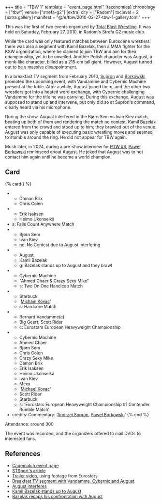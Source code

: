 +++
title = "TBW 1"
template = "event_page.html"
[taxonomies]
chronology = ["tbw"]
venue=["strefa-g2"]
[extra]
city = ["Radom"]
toclevel = 2
[extra.gallery]
manifest = "@/e/tbw/2010-02-27-tbw-1-gallery.toml"
+++

This was the first of two events organized by [Total Blast Wrestling](@/o/tbw.md). It was held on Saturday, February 27, 2010, in Radom's Strefa G2 music club.

While the card was only featured matches between Euroscene wrestlers, there was also a segment with Kamil Bazelak, then a MMA fighter for the KSW organization, where he claimed to join TBW and aim for their championship, yet to be unveiled. Another Polish character was August, a monk-like character, billed as a 215-cm tall giant.
However, August turned out to be a massive disappointment.

In a breakfast TV segment from February 2010, [Supron](@/w/andrzej-supron.md) and [Borkowski](@/w/pawel-borkowski.md) promoted the upcoming event, with Vandamme and Cybernic Machine present at the table.
After a while, August joined them, and the other two wrestlers got into a heated word exchange, with Cybernic challenging Vandamme for the title he was carrying.
During this exchange, August was supposed to stand up and intervene, but only did so at Supron's command, clearly heard via his microphone.

During the show, August interfered in the Bjørn Sem vs Ivan Kiev match, beating up both of them and rendering the match no contest. Kamil Bazelak entered from the crowd and stood up to him; they brawled out of the venue.
August was only capable of executing basic wrestling moves and seemed to stumble around the ring. He did not appear for TBW again.

Much later, in 2024, during a pre-show interview for [PTW #6](@/e/ptw/2024-05-11-ptw-6.md), [Paweł Borkowski](@/w/pawel-borkowski.md) reminisced about August. He joked that August was to not contact him again until he became a world champion.

## Card

{% card() %}
- - Damon Brix
  - Chris Colen
- - Erik Isaksen
  - Heimo Ukonselkä
- s: Falls Count Anywhere Match
- - Bjørn Sem
  - Ivan Kiev
  - nc: No Contest due to August interfering
- - August
  - Kamil Bazelak
  - g: Bazelak stands up to August and they brawl
- - Cybernic Machine
  - "Ahmed Chaer & Crazy Sexy Mike"
  - s: Two On One Handicap Match
- - Starbuck
  - '[Michael Kovac](@/w/michael-kovac.md)'
  - s: Hardcore Match
- - Bernard Vandamme(c)
  - Big Geert; Scott Rider
  - c: Eurostars European Heavyweight Championship
- - Cybernic Machine
  - Ahmed Chaer
  - Bjørn Sem
  - Chris Colen
  - Crazy Sexy Mike
  - Damon Brix
  - Erik Isaksen
  - Heimo Ukonselkä
  - Ivan Kiev
  - Mexx
  - '[Michael Kovac](@/w/michael-kovac.md)'
  - Scott Rider
  - Starbuck
  - s: 'Eurostars European Heavyweight Championship #1 Contender Rumble Match'
- credits:
    Commentary: '[Andrzej Supron](@/w/andrzej-supron.md), [Paweł Borkowski](@/w/pawel-borkowski.md)'
{% end %}

Attendance: around 300

The event was recorded, and the organizers offered to mail DVDs to interested fans.

## References

* [Cagematch event page](https://www.cagematch.net/?id=1&nr=48659)
* [STSport's article](https://stsport.pl/tbw-total-blast-wrestling-w-radomiu/)
* [Trailer video](https://www.youtube.com/watch?v=1pd0wwxsAC0), using footage from Eurostars
* [Breakfast TV segment with Vandamme, Cybernic and August](https://www.youtube.com/watch?v=YHq0T_Ou438)
* [August interferes](https://www.youtube.com/watch?v=CyXwnvzvSKE)
* [Kamil Bazelak stands up to August](https://www.youtube.com/watch?v=_LZDhZBJE58)
* [Bazelak recaps his confrontation with August](https://www.kamilbazelak.pl/total-blast-wrestling-kamil-bazelak-vs-august/)
